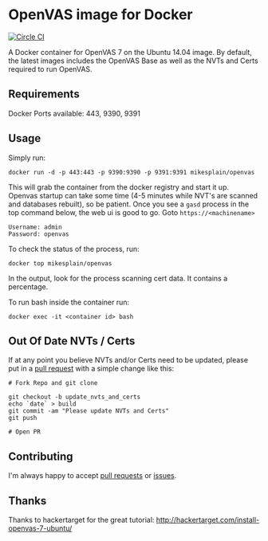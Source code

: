OpenVAS image for Docker
==============

[![Circle CI](https://circleci.com/gh/mikesplain/openvas-docker.svg?style=svg)](https://circleci.com/gh/mikesplain/openvas-docker)

A Docker container for OpenVAS 7 on the Ubuntu 14.04 image.  By default, the latest images includes the OpenVAS Base as well as the NVTs and Certs required to run OpenVAS.

Requirements
------------
Docker
Ports available: 443, 9390, 9391

Usage
-----

Simply run:

```
docker run -d -p 443:443 -p 9390:9390 -p 9391:9391 mikesplain/openvas
```

This will grab the container from the docker registry and start it up.  Openvas startup can take some time (4-5 minutes while NVT's are scanned and databases rebuilt), so be patient.  Once you see a `gasd` process in the top command below, the web ui is good to go.  Goto `https://<machinename>`

```
Username: admin
Password: openvas
```

To check the status of the process, run:

```
docker top mikesplain/openvas
```

In the output, look for the process scanning cert data.  It contains a percentage.

To run bash inside the container run:

```
docker exec -it <container id> bash
```

Out Of Date NVTs / Certs
------------------------

If at any point you believe NVTs and/or Certs need to be updated, please put in a [pull request](https://github.com/mikesplain/openvas-docker/pulls) with a simple change like this:

```
# Fork Repo and git clone

git checkout -b update_nvts_and_certs
echo `date` > build
git commit -am "Please update NVTs and Certs"
git push

# Open PR
```

Contributing
------------

I'm always happy to accept [pull requests](https://github.com/mikesplain/openvas-docker/pulls) or [issues](https://github.com/mikesplain/openvas-docker/issues).

Thanks
------
Thanks to hackertarget for the great tutorial: http://hackertarget.com/install-openvas-7-ubuntu/
